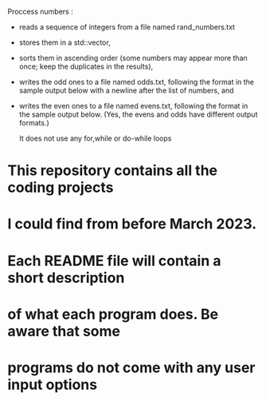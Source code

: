 Proccess numbers :
- reads a sequence of integers from a file named rand_numbers.txt
- stores them in a std::vector,
- sorts them in ascending order (some numbers may appear more than once; keep the duplicates in the results),
- writes the odd ones to a file named odds.txt, following the format in the sample output below with a newline after the list of numbers, and
- writes the even ones to a file named evens.txt, following the format in the sample output below. (Yes, the evens and odds have different output formats.)

  It does not use any for,while or do-while loops









# This repository contains all the coding projects
# I could find from before March 2023.
#
# Each README file will contain a short description
# of what each program does. Be aware that some 
# programs do not come with any user input options
